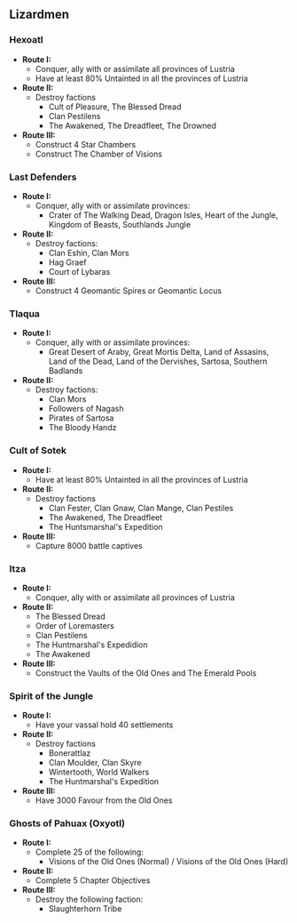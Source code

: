 ## Lizardmen

### Hexoatl

* **Route I:**
	* Conquer, ally with or assimilate all provinces of Lustria
	* Have at least 80% Untainted in all the provinces of Lustria
* **Route II:**
	* Destroy factions
	    * Cult of Pleasure, The Blessed Dread
	    * Clan Pestilens
	    * The Awakened, The Dreadfleet, The Drowned 
* **Route III:**
	* Construct 4 Star Chambers
	* Construct The Chamber of Visions

### Last Defenders

* **Route I:**
	* Conquer, ally with or assimilate provinces:
	    * Crater of The Walking Dead, Dragon Isles, Heart of the Jungle, Kingdom of Beasts, Southlands Jungle
* **Route II:**
	* Destroy factions:
	    * Clan Eshin, Clan Mors
	    * Hag Graef
	    * Court of Lybaras
* **Route III:**
	* Construct 4 Geomantic Spires or Geomantic Locus

### Tlaqua

* **Route I:**
	* Conquer, ally with or assimilate provinces:
	    * Great Desert of Araby, Great Mortis Delta, Land of Assasins, Land of the Dead, Land of the Dervishes, 
	    Sartosa, Southern Badlands 
* **Route II:**
	* Destroy factions:
	    * Clan Mors
	    * Followers of Nagash
	    * Pirates of Sartosa
	    * The Bloody Handz

### Cult of Sotek

* **Route I:**
	* Have at least 80% Untainted in all the provinces of Lustria
* **Route II:**
	* Destroy factions
	    * Clan Fester, Clan Gnaw, Clan Mange, Clan Pestiles
	    * The Awakened, The Dreadfleet
	    * The Huntsmarshal's Expedition
* **Route III:**
	* Capture 8000 battle captives

### Itza

* **Route I:**
	* Conquer, ally with or assimilate all provinces of Lustria
* **Route II:**
    * The Blessed Dread
    * Order of Loremasters
    * Clan Pestilens
    * The Huntmarshal's Expedidion
    * The Awakened
* **Route III:**
	* Construct the Vaults of the Old Ones and The Emerald Pools

### Spirit of the Jungle

* **Route I:**
	* Have your vassal hold 40 settlements
* **Route II:**
    * Destroy factions
	    * Bonerattlaz
	    * Clan Moulder, Clan Skyre
	    * Wintertooth, World Walkers
	    * The Huntmarshal's Expedition
* **Route III:**
	* Have 3000 Favour from the Old Ones

### Ghosts of Pahuax (Oxyotl)

* **Route I:**
    * Complete 25 of the following:
        * Visions of the Old Ones (Normal) / Visions of the Old Ones (Hard)
* **Route II:**
    * Complete 5 Chapter Objectives
* **Route III:**
    * Destroy the following faction:
        * Slaughterhorn Tribe
